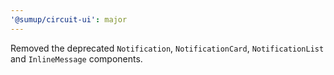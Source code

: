 ```yaml
---
'@sumup/circuit-ui': major
---
```


Removed the deprecated `Notification`, `NotificationCard`, `NotificationList` and `InlineMessage` components.
